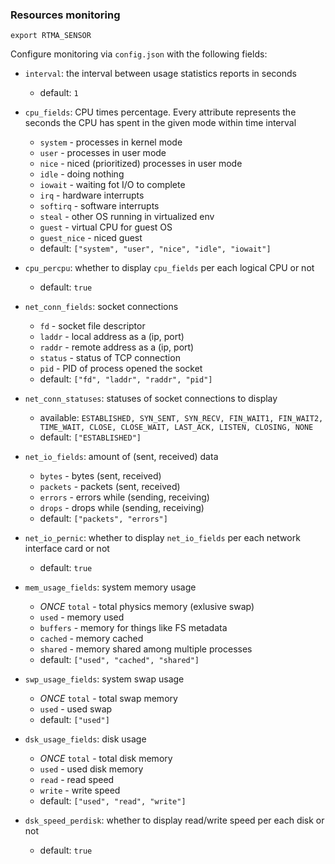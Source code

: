 ### Resources monitoring

`export RTMA_SENSOR`

Configure monitoring via `config.json` with the following fields:

- `interval`: the interval between usage statistics reports in seconds
    - default: `1`
    
- `cpu_fields`: CPU times percentage. Every attribute represents the seconds the CPU has spent in the given mode within time interval
    - `system` - processes in kernel mode
    - `user` - processes in user mode
    - `nice` - niced (prioritized) processes in user mode
    - `idle` - doing nothing
    - `iowait` - waiting fot I/O to complete
    - `irq` - hardware interrupts
    - `softirq` - software interrupts
    - `steal` - other OS running in virtualized env
    - `guest` - virtual CPU for guest OS
    - `guest_nice` - niced guest
    - default: `["system", "user", "nice", "idle", "iowait"]`
    
- `cpu_percpu`: whether to display `cpu_fields` per each logical CPU or not
    - default: `true`

- `net_conn_fields`: socket connections
    - `fd` - socket file descriptor
    - `laddr` - local address as a (ip, port)
    - `raddr` - remote address as a (ip, port)
    - `status` - status of TCP connection
    - `pid` - PID of process opened the socket
    - default: `["fd", "laddr", "raddr", "pid"]`

- `net_conn_statuses`: statuses of socket connections to display
    - available: `ESTABLISHED, SYN_SENT, SYN_RECV, FIN_WAIT1, FIN_WAIT2, TIME_WAIT, CLOSE, CLOSE_WAIT, LAST_ACK, LISTEN, CLOSING, NONE`
    - default: `["ESTABLISHED"]`

- `net_io_fields`: amount of (sent, received) data
    - `bytes` - bytes (sent, received) 
    - `packets` - packets (sent, received)
    - `errors` - errors while (sending, receiving)
    - `drops` - drops while (sending, receiving)
    - default: `["packets", "errors"]`
    
- `net_io_pernic`: whether to display `net_io_fields` per each network interface card or not
    - default: `true`

- `mem_usage_fields`: system memory usage
    - *ONCE* `total` - total physics memory (exlusive swap)
    - `used` - memory used
    - `buffers` - memory for things like FS metadata
    - `cached` - memory cached
    - `shared` - memory shared among multiple processes
    - default: `["used", "cached", "shared"]`
    
- `swp_usage_fields`: system swap usage
    - *ONCE* `total` - total swap memory
    - `used` - used swap 
    - default: `["used"]`
    
- `dsk_usage_fields`: disk usage
    - *ONCE* `total` - total disk memory
    - `used` - used disk memory
    - `read` - read speed
    - `write` - write speed
    - default: `["used", "read", "write"]`

- `dsk_speed_perdisk`: whether to display read/write speed per each disk or not
    - default: `true`
